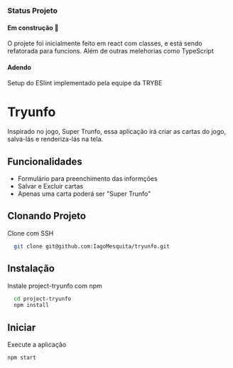 ### Status Projeto
#### Em construção  :construction:
O projete foi inicialmente feito em react com classes, e está sendo refatorada para funcions.
Além de outras melehorias como TypeScript

#### Adendo
Setup do ESlint implementado pela equipe da TRYBE

# Tryunfo

Inspirado no jogo, Super Trunfo, essa aplicação irá criar as cartas do jogo, salva-lás
e renderiza-lás na tela.
## Funcionalidades

- Formulário para preenchimento das informções
- Salvar e Excluir cartas
- Apenas uma carta poderá ser "Super Trunfo"

## Clonando Projeto

Clone com SSH

```bash
  git clone git@github.com:IagoMesquita/tryunfo.git
```
## Instalação

Instale project-tryunfo com npm

```bash
  cd project-tryunfo
  npm install 
```
    
## Iniciar

Execute a aplicação 

```bash
npm start
```
